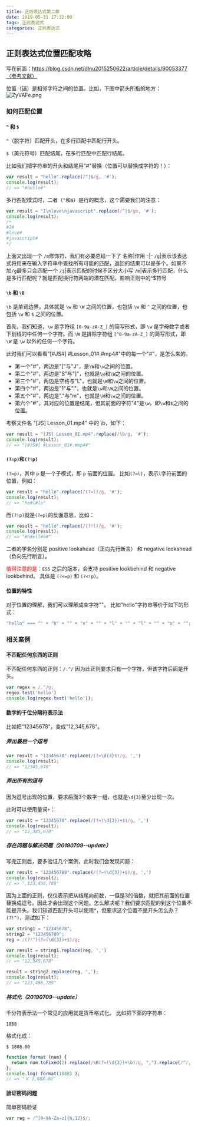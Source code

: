 ```yaml
---
title: 正则表达式第二章
date: 2019-05-31 17:32:00
tags: 正则表达式
categories: 正则表达式
---
```


## 正则表达式位置匹配攻略

<!--more-->

写在前面：https://blog.csdn.net/dlnu2015250622/article/details/90053377（参考文献）

位置（锚）是相邻字符之间的位置。比如，下图中箭头所指的地方：
<img src="https://s2.ax1x.com/2019/07/09/ZyVAFe.png" alt="ZyVAFe.png" border="0" />

### 如何匹配位置

#### `^` 和 `$`

`^`（脱字符）匹配开头，在多行匹配中匹配行开头。

`$`（美元符号）匹配结尾，在多行匹配中匹配行结尾。

比如我们把字符串的开头和结尾用"#"替换（位置可以替换成字符的！）：

```javascript
var result = "hello".replace(/^|$/g, '#');
console.log(result); 
// => "#hello#"
```
多行匹配模式时，二者（`^`和`$`）是行的概念，这个需要我们的注意：

```javascript
var result = "I\nlove\njavascript".replace(/^|$/gm, '#');
console.log(result);
/*
#I#
#love#
#javascript#
*/
```
上面又出现一个 `/m`修饰符，我们有必要总结一下了
名称|作用
-|-
`/g`|表示该表达式将用来在输入字符串中查找所有可能的匹配，返回的结果可以是多个。如果不加`/g`最多只会匹配一个
`/i`|表示匹配的时候不区分大小写
`/m`|表示多行匹配，什么是多行匹配呢？就是匹配换行符两端的潜在匹配。影响正则中的^$符号

#### `\b` 和 `\B`

`\b` 是单词边界，具体就是 `\w` 和 `\W` 之间的位置，也包括 `\w` 和 `^` 之间的位置，也包括 `\w` 和 `$` 之间的位置。

首先，我们知道，`\w` 是字符组 `[0-9a-zA-Z_]` 的简写形式，即 `\w` 是字母数字或者下划线的中任何一个字符。而 `\W` 是排除字符组 `[^0-9a-zA-Z_]` 的简写形式，即 `\W` 是 `\w` 以外的任何一个字符。

此时我们可以看看"[#JS#] #Lesson_01#.#mp4#"中的每一个"#"，是怎么来的。

* 第一个"#"，两边是"["与"J"，是`\W`和`\w`之间的位置。
* 第二个"#"，两边是"S"与"]"，也就是`\w`和`\W`之间的位置。
* 第三个"#"，两边是空格与"L"，也就是`\W`和`\w`之间的位置。
* 第四个"#"，两边是"1"与"."，也就是`\w`和`\W`之间的位置。
* 第五个"#"，两边是"."与"m"，也就是`\W`和`\w`之间的位置。
* 第六个"#"，其对应的位置是结尾，但其前面的字符"4"是`\w`，即`\w`和`$`之间的位置。

考察文件名 "[JS] Lesson_01.mp4" 中的 \b，如下：
```javascript
var result = "[JS] Lesson_01.mp4".replace(/\b/g, '#');
console.log(result);
// => "[#JS#] #Lesson_01#.#mp4#"
```

#### `(?=p)`和`(?!p)`

`(?=p)`，其中 `p` 是一个子模式，即 `p` 前面的位置。
比如`(?=l)`，表示`l`字符前面的位置，例如：
```javascript
var result = "hello".replace(/(?=l)/g, '#');
console.log(result); 
// => "he#l#lo"
```
而`(?!p)`就是`(?=p)`的反面意思，比如：
```javascript
var result = "hello".replace(/(?!l)/g, '#');
console.log(result); 
// => "#h#ell#o#"
```
二者的学名分别是 positive lookahead（正向先行断言） 和 negative lookahead（负向先行断言）。

<span style="color:red">值得注意的是：</span>`ES5` 之后的版本，会支持 positive lookbehind 和 negative lookbehind。
具体是 `(?<=p)` 和 `(?<!p)`。

#### 位置的特性

对于位置的理解，我们可以理解成空字符""。
比如"hello"字符串等价于如下的形式：

```javascript
"hello" === "" + "h" + "" + "e" + "" + "l" + "" + "l" + "" + "o" + "";
```

### 相关案例

#### 不匹配任何东西的正则

不匹配任何东西的正则：`/.^/`
因为此正则要求只有一个字符，但该字符后面是开头。
```javascript
var regex = /.^/g;
regex.test('hello')
console.log(regex.test('hello'));
```

#### 数字的千位分隔符表示法

比如把"12345678"，变成"12,345,678"。

##### 弄出最后一个逗号

```javascript
var result = "12345678".replace(/(?=\d{3}$)/g, ',')
console.log(result); 
// => "12345,678"
```

##### 弄出所有的逗号

因为逗号出现的位置，要求后面3个数字一组，也就是`\d{3}`至少出现一次。

此时可以使用量词`+`：

```javascript
var result = "12345678".replace(/(?=(\d{3})+$)/g, ',')
console.log(result); 
// => "12,345,678"
```
##### 存在问题与解决问题（20190709--update）

写完正则后，要多验证几个案例，此时我们会发现问题：

```javascript
var result = "123456789".replace(/(?=(\d{3})+$)/g, ',')
console.log(result); 
// => ",123,456,789"
```

因为上面的正则，仅仅表示把从结尾向前数，一但是3的倍数，就把其前面的位置替换成逗号。因此才会出现这个问题。怎么解决呢？我们要求匹配的到这个位置不能是开头。我们知道匹配开头可以使用^，但要求这个位置不是开头怎么办？`(?!^)`，测试如下：

```javascript
var string1 = "12345678",
string2 = "123456789";
reg = /(?!^)(?=(\d{3})+$)/g;

var result = string1.replace(reg, ',')
console.log(result); 
// => "12,345,678"

result = string2.replace(reg, ',');
console.log(result); 
// => "123,456,789"
```

##### 格式化（20190709--update）

千分符表示法一个常见的应用就是货币格式化。
比如把下面的字符串：
```
1888
```
格式化成：
```
$ 1888.00
```
```javascript
function format (num) {
  return num.toFixed(2).replace(/\B(?=(\d{3})+\b)/g, ",").replace(/^/, "￥ ");
};
console.log( format(1888) );
// => "￥ 1,888.00"
```

#### 验证密码问题

简单密码验证

```javascript
var reg = /^[0-9A-Za-z]{6,12}$/;
```
